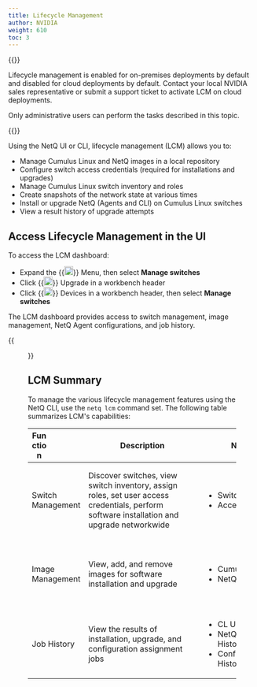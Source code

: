 ```yaml
---
title: Lifecycle Management
author: NVIDIA
weight: 610
toc: 3
---
```

{{<notice info>}}

Lifecycle management is enabled for on-premises deployments by default and disabled for cloud deployments by default. Contact your local NVIDIA sales representative or submit a support ticket to activate LCM on cloud deployments.

Only administrative users can perform the tasks described in this topic.

{{</notice>}}

Using the NetQ UI or CLI, lifecycle management (LCM) allows you to:

- Manage Cumulus Linux and NetQ images in a local repository
- Configure switch access credentials (required for installations and upgrades)
- Manage Cumulus Linux switch inventory and roles
- Create snapshots of the network state at various times
- Install or upgrade NetQ (Agents and CLI) on Cumulus Linux switches
- View a result history of upgrade attempts

## Access Lifecycle Management in the UI

To access the LCM dashboard:

- Expand the {{<img src="https://icons.cumulusnetworks.com/01-Interface-Essential/03-Menu/navigation-menu.svg" width="18" height="18">}} Menu, then select **Manage switches**
- Click {{<img src="https://icons.cumulusnetworks.com/05-Internet-Networks-Servers/06-Servers/server-upload.svg" width="18" height="18">}} Upgrade in a workbench header
- Click {{<img src="/images/netq/devices.svg" height="18" width="18">}} Devices in a workbench header, then select **Manage switches**

The LCM dashboard provides access to switch management, image management, NetQ Agent configurations, and job history.

{{<figure src="/images/netq/manage-switch-assets-450.png" alt="dashboard displaying switch management tab" width="700">}}

## LCM Summary

To manage the various lifecycle management features using the NetQ CLI, use the `netq lcm` command set. The following table summarizes LCM's capabilities:

| <div style="width:30px">Function </div> | <div style="width:220px">Description</div> | <div style="width:220px">NetQ UI Cards</div> | <div style="width:220px">NetQ CLI Commands</div> |
| --- | --- | --- | --- |
| Switch Management | Discover switches, view switch inventory, assign roles, set user access credentials, perform software installation and upgrade networkwide | <ul><li>Switches</li><li>Access</li></ul> | <ul><li>`netq lcm show switches`</li><li>`netq lcm add role`</li><li>`netq lcm upgrade`</li><li>`netq lcm add/del/show credentials`</li><li>`netq lcm discover`</li></ul> |
| Image Management | View, add, and remove images for software installation and upgrade | <ul><li>Cumulus Linux Images</li><li>NetQ Images</li></ul> | <ul><li>`netq lcm add/del/show netq-image`</li><li>`netq lcm add/del/show cl-images`</li><li>`netq lcm add/show default-version`</li></ul> |
| Job History | View the results of installation, upgrade, and configuration assignment jobs | <ul><li>CL Upgrade History</li><li>NetQ Install and Upgrade History</li><li>Config Assignment History</li></ul> | <ul><li>`netq lcm show status`</li><li>`netq lcm show upgrade-jobs`</li></ul> |
